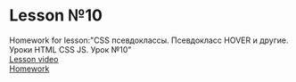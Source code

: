 # Lesson №10
Homework for lesson:"CSS псевдоклассы. Псевдокласс HOVER и другие. Уроки HTML CSS JS. Урок №10"
</br>
<a href="https://youtu.be/gM_9k1eWiXA">Lesson video</a>
</br>
<a href="https://artiomb5.github.io/pseudoClassesLesson10/">Homework</a>
